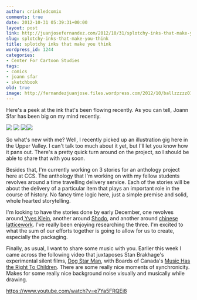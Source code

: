```yaml
---
author: crinkledcomix
comments: true
date: 2012-10-31 05:39:31+00:00
layout: post
link: http://juanjosefernandez.com/2012/10/31/splotchy-inks-that-make-you-think/
slug: splotchy-inks-that-make-you-think
title: splotchy inks that make you think
wordpress_id: 1244
categories:
- Center For Cartoon Studies
tags:
- comics
- joann sfar
- sketchbook
old: true
image: http://fernandezjuanjose.files.wordpress.com/2012/10/ballzzzzz012_web.jpg
---
```


Here's a peek at the ink that's been flowing recently. As you can tell, Joann Sfar has been big on my mind recently.
<!--more-->

[![](http://fernandezjuanjose.files.wordpress.com/2012/10/ballzzzzz012_web.jpg)](http://fernandezjuanjose.files.wordpress.com/2012/10/ballzzzzz012_web.jpg)
[![](http://fernandezjuanjose.files.wordpress.com/2012/10/ballzzzzz015_web.jpg)](http://fernandezjuanjose.files.wordpress.com/2012/10/ballzzzzz015_web.jpg)
[![](http://fernandezjuanjose.files.wordpress.com/2012/10/ballzzzzz013_web.jpg)](http://fernandezjuanjose.files.wordpress.com/2012/10/ballzzzzz013_web.jpg)[![](http://fernandezjuanjose.files.wordpress.com/2012/10/ballzzzzz014_web.jpg)](http://fernandezjuanjose.files.wordpress.com/2012/10/ballzzzzz014_web.jpg)

So what's new with me? Well, I recently picked up an illustration gig here in the Upper Valley. I can't talk too much about it yet, but I'll let you know how it pans out. There's a pretty quick turn around on the project, so I should be able to share that with you soon.

Besides that, I'm currently working on 3 stories for an anthology project here at CCS. The anthology that I'm working on with my fellow students revolves around a time travelling delivery service. Each of the stories will be about the delivery of a particular item that plays an important role in the course of history. No fancy time logic here, just a simple premise and solid, whole hearted storytelling. 

I'm looking to have the stories done by early December, one revolves around[ Yves Klein](http://www.yveskleinarchives.org/), another around [Shodo](http://en.wikipedia.org/wiki/Japanese_calligraphy), and another around [chinese latticework](http://www.smartdecorprops.com.au/blog/chinese-lattice/). I've really been enjoying researching the three. I'm excited to what the sum of our efforts together is going to allow for us to create, especially the packaging.

Finally, as usual, I want to share some music with you. Earlier this week I came across the following video that juxtaposes Stan Brakhage's experimental silent films, [Dog Star Man](http://en.wikipedia.org/wiki/Dog_Star_Man), with Boards of Canada's [Music Has the Right To Children](http://en.wikipedia.org/wiki/Music_Has_the_Right_to_Children). There are some really nice moments of synchronicity. Makes for some really nice background noise visually and musically while drawing.

https://www.youtube.com/watch?v=e7Ya5FRQEi8
